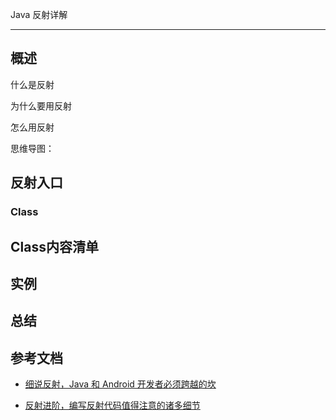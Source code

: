 Java 反射详解

------

## 概述

什么是反射

为什么要用反射

怎么用反射

思维导图：

## 反射入口

### Class

## Class内容清单

## 实例

## 总结

## 参考文档


* [细说反射，Java 和 Android 开发者必须跨越的坎](https://blog.csdn.net/briblue/article/details/74616922)

* [反射进阶，编写反射代码值得注意的诸多细节](https://blog.csdn.net/briblue/article/details/76223206)